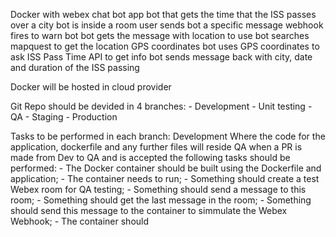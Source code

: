 Docker with webex chat bot app
	bot that gets the time that the ISS passes over a city
		bot is inside a room
		user sends bot a specific message
		webhook fires to warn bot
		bot gets the message with location to use
		bot searches mapquest to get the location GPS coordinates
		bot uses GPS coordinates to ask ISS Pass Time API to get info
		bot sends message back with city, date and duration of the ISS passing


Docker will be hosted in cloud provider


Git Repo should be devided in 4 branches:
	- Development
	- Unit testing
	- QA
	- Staging
	- Production

Tasks to be performed in each branch:
	Development
		Where the code for the application, dockerfile and any further files will reside
	QA
		when a PR is made from Dev to QA and is accepted the following tasks should be performed:
			- The Docker container should be built using the Dockerfile and application;
			- The container needs to run;
			- Something should create a test Webex room for QA testing;
			- Something should send a message to this room;
			- Something should get the last message in the room;
			- Something should send this message to the container to simmulate the Webex Webhook;
			- The container should 